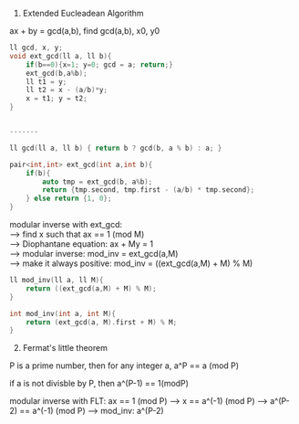 1. Extended Eucleadean Algorithm

ax + by = gcd(a,b), find gcd(a,b), x0, y0  

```cpp
ll gcd, x, y;
void ext_gcd(ll a, ll b){
    if(b==0){x=1; y=0; gcd = a; return;}
    ext_gcd(b,a%b);
    ll t1 = y;
    ll t2 = x - (a/b)*y;
    x = t1; y = t2;
}


-------

ll gcd(ll a, ll b) { return b ? gcd(b, a % b) : a; }

pair<int,int> ext_gcd(int a,int b){
    if(b){
        auto tmp = ext_gcd(b, a%b);
        return {tmp.second, tmp.first - (a/b) * tmp.second};
    } else return {1, 0};
}

```

modular inverse with ext_gcd:  
--> find x such that ax == 1 (mod M)  
--> Diophantane equation: ax + My = 1  
--> modular inverse: mod_inv = ext_gcd(a,M)  
--> make it always positive: mod_inv = ((ext_gcd(a,M) + M) % M)  

```cpp
ll mod_inv(ll a, ll M){
    return ((ext_gcd(a,M) + M) % M);
}

int mod_inv(int a, int M){
    return (ext_gcd(a, M).first + M) % M;
}
```

2. Fermat's little theorem  

P is a prime number, then for any integer a, a^P == a (mod P)  

if a is not divisble by P, then a^(P-1) == 1(modP)  

modular inverse with FLT:
ax == 1 (mod P)
--> x == a^(-1) (mod P)
--> a^(P-2) == a^(-1) (mod P)
--> mod_inv: a^(P-2)
